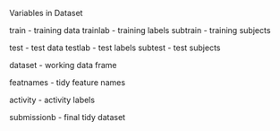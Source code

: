 Variables in Dataset

train - training data
trainlab - training labels
subtrain - training subjects

test - test data
testlab - test labels
subtest - test subjects

dataset - working data frame

featnames - tidy feature names

activity - activity labels

submissionb - final tidy dataset
